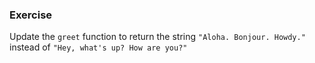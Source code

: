 <!--{ ids:[144], language:'JavaScript', type:'workshop', order: 0, name:'DRY Principle', description:'Don't Repeat Yourself' } -->
### Exercise

Update the `greet` function to return the string `"Aloha. Bonjour. Howdy."` instead of `"Hey, what's up? How are you?"`
